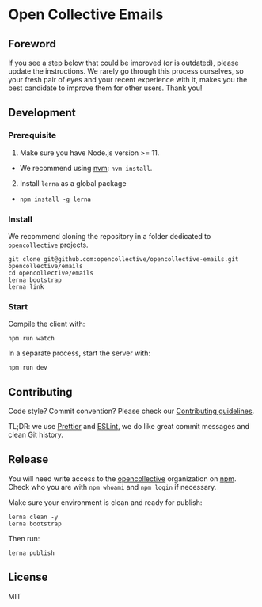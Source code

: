 # Open Collective Emails

## Foreword

If you see a step below that could be improved (or is outdated), please update the instructions. We rarely go through this process ourselves, so your fresh pair of eyes and your recent experience with it, makes you the best candidate to improve them for other users. Thank you!

## Development

### Prerequisite

1. Make sure you have Node.js version >= 11.

- We recommend using [nvm](https://github.com/creationix/nvm): `nvm install`.

2. Install `lerna` as a global package

- `npm install -g lerna`

### Install

We recommend cloning the repository in a folder dedicated to `opencollective` projects.

```
git clone git@github.com:opencollective/opencollective-emails.git opencollective/emails
cd opencollective/emails
lerna bootstrap
lerna link
```

### Start

Compile the client with:

```
npm run watch
```

In a separate process, start the server with:

```
npm run dev
```

## Contributing

Code style? Commit convention? Please check our [Contributing guidelines](CONTRIBUTING.md).

TL;DR: we use [Prettier](https://prettier.io/) and [ESLint](https://eslint.org/), we do like great commit messages and clean Git history.

## Release

You will need write access to the [opencollective](https://www.npmjs.com/org/opencollective) organization on [npm](https://www.npmjs.com/). Check who you are with `npm whoami` and `npm login` if necessary.

Make sure your environment is clean and ready for publish:

```
lerna clean -y
lerna bootstrap
```

Then run:

```
lerna publish
```

## License

MIT
